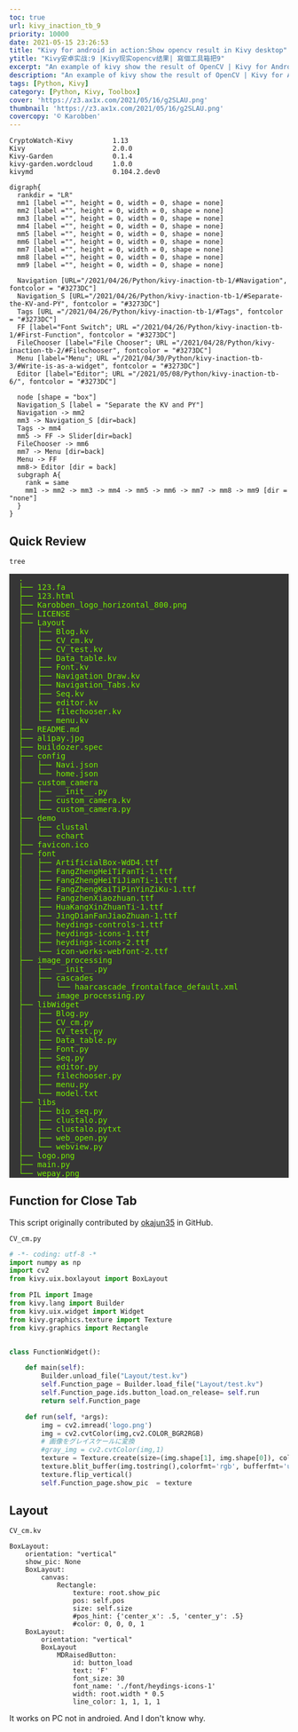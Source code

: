 ```yaml
---
toc: true
url: kivy_inaction_tb_9
priority: 10000
date: 2021-05-15 23:26:53
title: "Kivy for android in action:Show opencv result in Kivy desktop"
ytitle: "Kivy安卓实战:9 |Kivy现实opencv结果| 寫個工具箱把9"
excerpt: "An example of kivy show the result of OpenCV | Kivy for Android"
description: "An example of kivy show the result of OpenCV | Kivy for Android"
tags: [Python, Kivy]
category: [Python, Kivy, Toolbox]
cover: 'https://z3.ax1x.com/2021/05/16/g2SLAU.png'
thumbnail: 'https://z3.ax1x.com/2021/05/16/g2SLAU.png'
covercopy: '© Karobben'
---
```


```
CryptoWatch-Kivy          1.13
Kivy                      2.0.0
Kivy-Garden               0.1.4
kivy-garden.wordcloud     1.0.0
kivymd                    0.104.2.dev0
```

```graphviz
digraph{
  rankdir = "LR"
  mm1 [label ="", height = 0, width = 0, shape = none]
  mm2 [label ="", height = 0, width = 0, shape = none]
  mm3 [label ="", height = 0, width = 0, shape = none]
  mm4 [label ="", height = 0, width = 0, shape = none]
  mm5 [label ="", height = 0, width = 0, shape = none]
  mm6 [label ="", height = 0, width = 0, shape = none]
  mm7 [label ="", height = 0, width = 0, shape = none]
  mm8 [label ="", height = 0, width = 0, shape = none]
  mm9 [label ="", height = 0, width = 0, shape = none]

  Navigation [URL="/2021/04/26/Python/kivy-inaction-tb-1/#Navigation", fontcolor = "#3273DC"]
  Navigation_S [URL="/2021/04/26/Python/kivy-inaction-tb-1/#Separate-the-KV-and-PY", fontcolor = "#3273DC"]
  Tags [URL ="/2021/04/26/Python/kivy-inaction-tb-1/#Tags", fontcolor = "#3273DC"]
  FF [label="Font Switch"; URL ="/2021/04/26/Python/kivy-inaction-tb-1/#First-Function", fontcolor = "#3273DC"]
  FileChooser [label="File Chooser"; URL ="/2021/04/28/Python/kivy-inaction-tb-2/#Filechooser", fontcolor = "#3273DC"]
  Menu [label="Menu"; URL ="/2021/04/30/Python/kivy-inaction-tb-3/#Write-is-as-a-widget", fontcolor = "#3273DC"]
  Editor [label="Editor"; URL ="/2021/05/08/Python/kivy-inaction-tb-6/", fontcolor = "#3273DC"]

  node [shape = "box"]
  Navigation_S [label = "Separate the KV and PY"]
  Navigation -> mm2
  mm3 -> Navigation_S [dir=back]
  Tags -> mm4
  mm5 -> FF -> Slider[dir=back]
  FileChooser -> mm6
  mm7 -> Menu [dir=back]
  Menu -> FF
  mm8-> Editor [dir = back]
  subgraph A{
    rank = same
    mm1 -> mm2 -> mm3 -> mm4 -> mm5 -> mm6 -> mm7 -> mm8 -> mm9 [dir = "none"]
  }
}
```

## Quick Review
```bash
tree
```
<pre style= "color:#76EE00; background-color:#363636">
  .
  ├── 123.fa
  ├── 123.html
  ├── Karobben_logo_horizontal_800.png
  ├── LICENSE
  ├── Layout
  │   ├── Blog.kv
  │   ├── CV_cm.kv
  │   ├── CV_test.kv
  │   ├── Data_table.kv
  │   ├── Font.kv
  │   ├── Navigation_Draw.kv
  │   ├── Navigation_Tabs.kv
  │   ├── Seq.kv
  │   ├── editor.kv
  │   ├── filechooser.kv
  │   └── menu.kv
  ├── README.md
  ├── alipay.jpg
  ├── buildozer.spec
  ├── config
  │   ├── Navi.json
  │   └── home.json
  ├── custom_camera
  │   ├── __init__.py
  │   ├── custom_camera.kv
  │   └── custom_camera.py
  ├── demo
  │   ├── clustal
  │   └── echart
  ├── favicon.ico
  ├── font
  │   ├── ArtificialBox-WdD4.ttf
  │   ├── FangZhengHeiTiFanTi-1.ttf
  │   ├── FangZhengHeiTiJianTi-1.ttf
  │   ├── FangZhengKaiTiPinYinZiKu-1.ttf
  │   ├── FangzhenXiaozhuan.ttf
  │   ├── HuaKangXinZhuanTi-1.ttf
  │   ├── JingDianFanJiaoZhuan-1.ttf
  │   ├── heydings-controls-1.ttf
  │   ├── heydings-icons-1.ttf
  │   ├── heydings-icons-2.ttf
  │   └── icon-works-webfont-2.ttf
  ├── image_processing
  │   ├── __init__.py
  │   ├── cascades
  │   │   └── haarcascade_frontalface_default.xml
  │   └── image_processing.py
  ├── libWidget
  │   ├── Blog.py
  │   ├── CV_cm.py
  │   ├── CV_test.py
  │   ├── Data_table.py
  │   ├── Font.py
  │   ├── Seq.py
  │   ├── editor.py
  │   ├── filechooser.py
  │   ├── menu.py
  │   └── model.txt
  ├── libs
  │   ├── bio_seq.py
  │   ├── clustalo.py
  │   ├── clustalo.pytxt
  │   ├── web_open.py
  │   └── webview.py
  ├── logo.png
  ├── main.py
  └── wepay.png
</pre>

## Function for Close Tab

This script originally contributed by [okajun35](https://github.com/okajun35/kivy_show_opencv_pillow) in GitHub.

`CV_cm.py`

```python CV_test.py
# -*- coding: utf-8 -*
import numpy as np
import cv2
from kivy.uix.boxlayout import BoxLayout

from PIL import Image
from kivy.lang import Builder
from kivy.uix.widget import Widget
from kivy.graphics.texture import Texture
from kivy.graphics import Rectangle


class FunctionWidget():

    def main(self):
        Builder.unload_file("Layout/test.kv")
        self.Function_page = Builder.load_file("Layout/test.kv")
        self.Function_page.ids.button_load.on_release= self.run
        return self.Function_page

    def run(self, *args):
        img = cv2.imread('logo.png')
        img = cv2.cvtColor(img,cv2.COLOR_BGR2RGB)
        # 画像をグレイスケールに変換
        #gray_img = cv2.cvtColor(img,1)
        texture = Texture.create(size=(img.shape[1], img.shape[0]), colorfmt='rgb', bufferfmt='ubyte') # BGRモードで用意,ubyteはデフォルト引数なので指定なくてもよい
        texture.blit_buffer(img.tostring(),colorfmt='rgb', bufferfmt='ubyte')  # ★ここもBGRで指定しないとRGBになって色の表示がおかしくなる
        texture.flip_vertical()
        self.Function_page.show_pic  = texture
```

## Layout

`CV_cm.kv`
```kv CV_test.kv
BoxLayout:
    orientation: "vertical"
    show_pic: None
    BoxLayout:
        canvas:
            Rectangle:
                texture: root.show_pic
                pos: self.pos
                size: self.size
                #pos_hint: {'center_x': .5, 'center_y': .5}
                #color: 0, 0, 0, 1
    BoxLayout:
        orientation: "vertical"
        BoxLayout
            MDRaisedButton:
                id: button_load
                text: 'F'
                font_size: 30
                font_name: './font/heydings-icons-1'
                width: root.width * 0.5
                line_color: 1, 1, 1, 1
```

It works on PC not in androied. And I don't know why.
